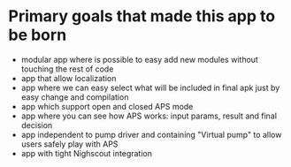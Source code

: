 # Primary goals that made this app to be born
* modular app where is possible to easy add new modules without touching the rest of code
* app that allow localization
* app where we can easy select what will be included in final apk just by easy change and compilation
* app which support open and closed APS mode
* app where you can see how APS works: input params, result and final decision
* app independent to pump driver and containing "Virtual pump" to allow users safely play with APS
* app with tight Nighscout integration